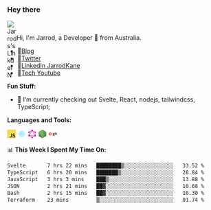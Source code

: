 ### Hey there
<a href="https://www.linkedin.com/in/jarrodkane/">
  <img align="left" alt="Jarrods's LinkdeIN" width="22px" src="https://cdn.jsdelivr.net/npm/simple-icons@v3/icons/linkedin.svg" />
</a>

<br />

Hi, I'm Jarrod, a Developer 🚀 from Australia.
- 📝[Blog](https://blog.jarrodkane.com)
- 📝[Twitter](https://twitter.com/grime_goblin)
- 📝[LinkedIn JarrodKane](https://www.linkedin.com/in/jarrodkane/)
- 🎥[Tech Youtube](https://www.youtube.com/channel/UCwBJ5gLp3trHUDtDjZvQH2Q)
  
**Fun Stuff:**

- 🌱 I’m currently checking out Svelte, React, nodejs, tailwindcss, TypeScript; 


**Languages and Tools:**  

<code><img height="20" src="https://raw.githubusercontent.com/github/explore/80688e429a7d4ef2fca1e82350fe8e3517d3494d/topics/javascript/javascript.png"></code>
<code><img height="20" src="https://raw.githubusercontent.com/github/explore/80688e429a7d4ef2fca1e82350fe8e3517d3494d/topics/react/react.png"></code>
<code><img height="20" src="https://raw.githubusercontent.com/github/explore/5c058a388828bb5fde0bcafd4bc867b5bb3f26f3/topics/graphql/graphql.png"></code>
<code><img height="20" src="https://raw.githubusercontent.com/github/explore/80688e429a7d4ef2fca1e82350fe8e3517d3494d/topics/nodejs/nodejs.png"></code>
<code><img height="20" src="https://raw.githubusercontent.com/github/explore/80688e429a7d4ef2fca1e82350fe8e3517d3494d/topics/git/git.png"></code>

📊 **This Week I Spent My Time On:**
<!--START_SECTION:waka-->

```text
Svelte       7 hrs 22 mins   ████████▒░░░░░░░░░░░░░░░░   33.52 %
TypeScript   6 hrs 20 mins   ███████▒░░░░░░░░░░░░░░░░░   28.84 %
JavaScript   3 hrs 3 mins    ███▒░░░░░░░░░░░░░░░░░░░░░   13.88 %
JSON         2 hrs 21 mins   ██▓░░░░░░░░░░░░░░░░░░░░░░   10.68 %
Bash         2 hrs 15 mins   ██▓░░░░░░░░░░░░░░░░░░░░░░   10.30 %
Terraform    23 mins         ▒░░░░░░░░░░░░░░░░░░░░░░░░   01.74 %
```

<!--END_SECTION:waka-->
